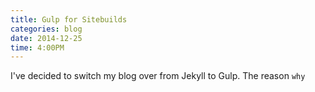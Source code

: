 ```yaml
---
title: Gulp for Sitebuilds
categories: blog
date: 2014-12-25
time: 4:00PM
---
```

I've decided to switch my blog over from Jekyll to Gulp. The reason `why`
